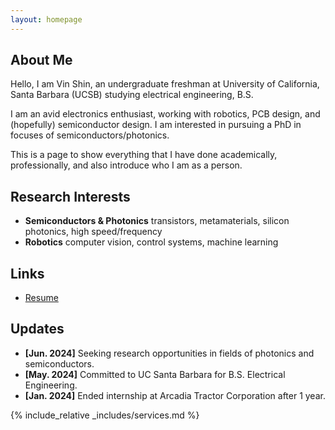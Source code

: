 ```yaml
---
layout: homepage
---
```


## About Me

Hello, I am Vin Shin, an undergraduate freshman at University of California, Santa Barbara (UCSB) studying electrical engineering, B.S. 

I am an avid electronics enthusiast, working with robotics, PCB design, and (hopefully) semiconductor design. I am interested in pursuing a PhD in focuses of semiconductors/photonics.

This is a page to show everything that I have done academically, professionally, and also introduce who I am as a person.

## Research Interests

- **Semiconductors & Photonics** transistors, metamaterials, silicon photonics, high speed/frequency
- **Robotics** computer vision, control systems, machine learning

## Links

<ul style="margin:0 0 5px;">
 <li><a href="./assets/files/VSRjun2024.pdf"><autocolor>Resume</autocolor></a></li>
</ul>

## Updates

- **[Jun. 2024]** Seeking research opportunities in fields of photonics and semiconductors.
- **[May. 2024]** Committed to UC Santa Barbara for B.S. Electrical Engineering.
- **[Jan. 2024]** Ended internship at Arcadia Tractor Corporation after 1 year.



{% include_relative _includes/services.md %}


 